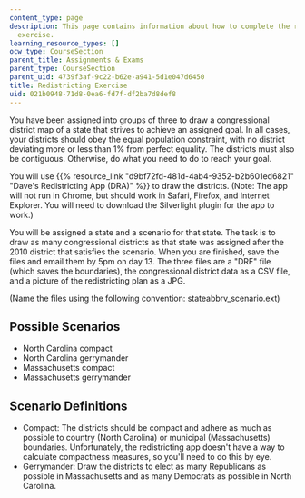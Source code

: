 ```yaml
---
content_type: page
description: This page contains information about how to complete the redistricting
  exercise.
learning_resource_types: []
ocw_type: CourseSection
parent_title: Assignments & Exams
parent_type: CourseSection
parent_uid: 4739f3af-9c22-b62e-a941-5d1e047d6450
title: Redistricting Exercise
uid: 021b0948-71d8-0ea6-fd7f-df2ba7d8def8
---
```


You have been assigned into groups of three to draw a congressional district map of a state that strives to achieve an assigned goal. In all cases, your districts should obey the equal population constraint, with no district deviating more or less than 1% from perfect equality. The districts must also be contiguous. Otherwise, do what you need to do to reach your goal.

You will use {{% resource_link "d9bf72fd-481d-4ab4-9352-b2b601ed6821" "Dave's Redistricting App (DRA)" %}} to draw the districts. (Note: The app will not run in Chrome, but should work in Safari, Firefox, and Internet Explorer. You will need to download the Silverlight plugin for the app to work.)

You will be assigned a state and a scenario for that state. The task is to draw as many congressional districts as that state was assigned after the 2010 district that satisfies the scenario. When you are finished, save the files and email them by 5pm on day 13. The three files are a "DRF" file (which saves the boundaries), the congressional district data as a CSV file, and a picture of the redistricting plan as a JPG.

(Name the files using the following convention: stateabbrv\_scenario.ext)

Possible Scenarios
------------------

*   North Carolina compact
*   North Carolina gerrymander
*   Massachusetts compact
*   Massachusetts gerrymander

Scenario Definitions
--------------------

*   Compact: The districts should be compact and adhere as much as possible to country (North Carolina) or municipal (Massachusetts) boundaries. Unfortunately, the redistricting app doesn't have a way to calculate compactness measures, so you'll need to do this by eye.
*   Gerrymander: Draw the districts to elect as many Republicans as possible in Massachusetts and as many Democrats as possible in North Carolina.